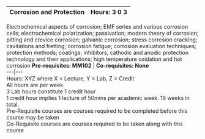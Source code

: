 **Corrosion and Protection** | **Hours: 3 0 3**  
---|---  
Electrochemical aspects of corrosion; EMF series and various corrosion cells; electrochemical polarization; passivation; modern theory of corrosion; pitting and crevice corrosion; galvanic corrosion; stress corrosion cracking; cavitations and fretting; corrosion fatigue; corrosion evaluation techniques; protection methods; coatings; inhibitors, cathodic and anodic protection technology and their applications; high temperature oxidation and hot corrosion
**Pre-requisites: MM102** | **Co-requisites: None**  
---|---  
Hours: XYZ where X = Lecture, Y = Lab, Z = Credit  
All hours are per week.  
3 Lab hours constitute 1 credit hour  
1 credit hour implies 1 lecture of 50mins per academic week. 16 weeks in total.  
Pre-Requisite courses are courses required to be completed before this course may be taken  
Co-Requisite courses are courses required to be taken along with this course
